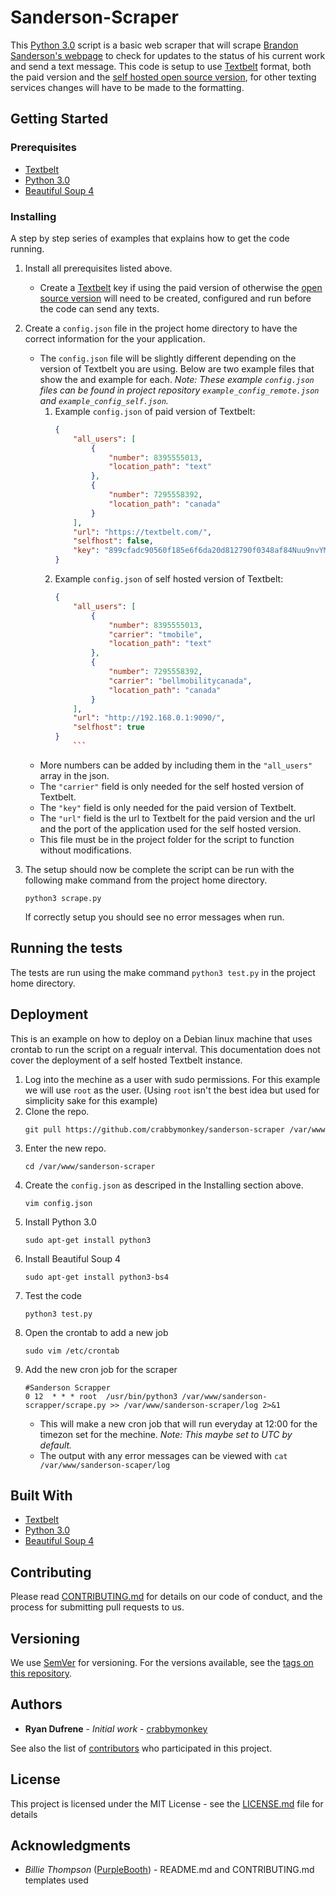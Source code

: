 # Sanderson-Scraper
This [Python 3.0](https://www.python.org/) script is a basic web scraper that will scrape [Brandon Sanderson's webpage](https://brandonsanderson.com/) to check for updates to the status of his current work and send a text message. This code is setup to use [Textbelt](https://textbelt.com/) format, both the paid version and the [self hosted open source version](https://github.com/typpo/textbelt), for other texting services changes will have to be made to the formatting. 

## Getting Started

### Prerequisites

* [Textbelt](https://textbelt.com/)
* [Python 3.0](https://www.python.org/)
* [Beautiful Soup 4](https://www.crummy.com/software/BeautifulSoup/bs4/doc/)

### Installing

A step by step series of examples that explains how to get the code running.

1. Install all prerequisites listed above. 
	* Create a [Textbelt](https://textbelt.com/) key if using the paid version of otherwise the [open source version](https://github.com/typpo/textbelt) will need to be created, configured and run before the code can send any texts.
2. Create a `config.json` file in the project home directory to have the correct information for the your application.
	* The `config.json` file will be slightly different depending on the version of Textbelt you are using. Below are two example files that show the and example for each. *Note: These example `config.json` files can be found in project repository `example_config_remote.json` and `example_config_self.json`.*
		1. Example `config.json` of paid version of Textbelt:
			```json
			{
				"all_users": [
					{
						"number": 8395555013,
						"location_path": "text"
					},
					{
						"number": 7295558392,
						"location_path": "canada"
					}
				],
				"url": "https://textbelt.com/",
				"selfhost": false,
				"key": "899cfadc90560f185e6f6da20d812790f0348af84Nuu9nvYMeDMzZfsAnXhRUbHz"
			}
			```
		2. Example `config.json` of self hosted version of Textbelt:
			```json
			{
				"all_users": [
					{
						"number": 8395555013,
						"carrier": "tmobile",
						"location_path": "text"
					},
					{
						"number": 7295558392,
						"carrier": "bellmobilitycanada",
						"location_path": "canada"
					}
				],
				"url": "http://192.168.0.1:9090/",
				"selfhost": true
			}
				```
	* More numbers can be added by including them in the `"all_users"` array in the json.
	* The `"carrier"` field is only needed for the self hosted version of Textbelt.
	* The `"key"` field is only needed for the paid version of Textbelt.
	* The `"url"` field is the url to Textbelt for the paid version and the url and the port of the application used for the self hosted version.
	* This file must be in the project folder for the script to function without modifications.
4. The setup should now be complete the script can be run with the following make command from the project home directory.
	```
	python3 scrape.py
	```

	If correctly setup you should see no error messages when run.

## Running the tests

The tests are run using the make command `python3 test.py` in the project home directory.

## Deployment

This is an example on how to deploy on a Debian linux machine that uses crontab to run the script on a regualr interval. This documentation does not cover the deployment of a self hosted Textbelt instance.

 1. Log into the mechine as a user with sudo permissions. For this example we will use `root` as the user. (Using `root` isn't the best idea but used for simplicity sake for this example)
 2. Clone the repo.
	``` 
	git pull https://github.com/crabbymonkey/sanderson-scraper /var/www
	```
3. Enter the new repo.
	```
	cd /var/www/sanderson-scraper
	```
4. Create the `config.json` as descriped in the Installing section above.
	```
	vim config.json
	```
5. Install Python 3.0
	```
	sudo apt-get install python3
	```
6. Install Beautiful Soup 4
	```
	sudo apt-get install python3-bs4
	```
7. Test the code
	```
	python3 test.py
	```
8. Open the crontab to add a new job
	```
	sudo vim /etc/crontab
	```
9. Add the new cron job for the scraper
	```
	#Sanderson Scrapper
	0 12  * * * root  /usr/bin/python3 /var/www/sanderson-scrapper/scrape.py >> /var/www/sanderson-scraper/log 2>&1
	``` 
	* This will make a new cron job that will run everyday at 12:00 for the timezon set for the mechine. *Note: This maybe set to UTC by default.*
	* The output with any error messages can be viewed with `cat /var/www/sanderson-scaper/log`

## Built With

* [Textbelt](https://textbelt.com/)
* [Python 3.0](https://www.python.org/)
* [Beautiful Soup 4](https://www.crummy.com/software/BeautifulSoup/bs4/doc/)

## Contributing

Please read [CONTRIBUTING.md](https://github.com/crabbymonkey/sanderson-scraper/blob/master/CONTRIBUTING.md) for details on our code of conduct, and the process for submitting pull requests to us.

## Versioning

We use [SemVer](http://semver.org/) for versioning. For the versions available, see the [tags on this repository](https://github.com/crabbymonkey/sanderson-scraper/tags). 

## Authors

* **Ryan Dufrene** - *Initial work* - [crabbymonkey](https://github.com/crabbymonkey)

See also the list of [contributors](https://github.com/crabbymonkey/sanderson-scraper/contributors) who participated in this project.

## License

This project is licensed under the MIT License - see the [LICENSE.md](https://github.com/crabbymonkey/sanderson-scraper/blob/master/LICENSE) file for details

## Acknowledgments

* *Billie Thompson* ([PurpleBooth](https://github.com/PurpleBooth)) - README.md and CONTRIBUTING.md templates used
